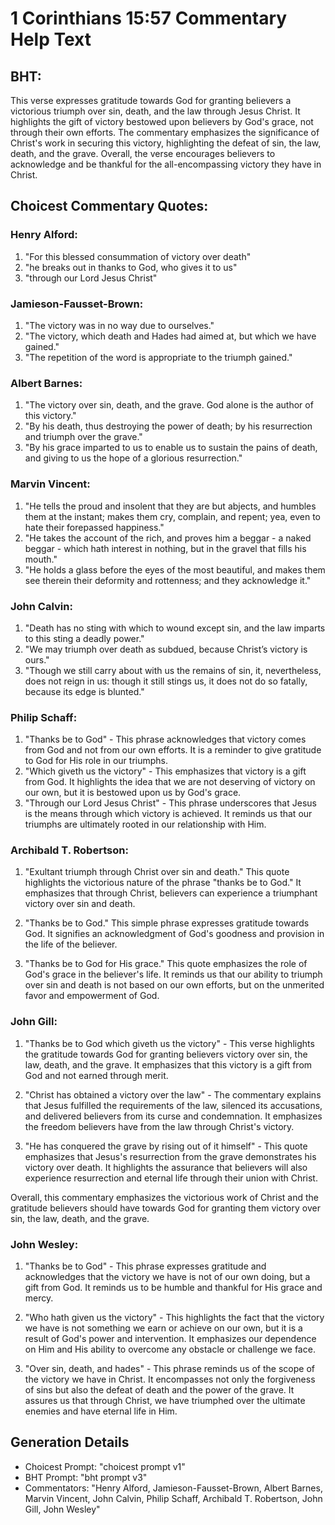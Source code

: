 # 1 Corinthians 15:57 Commentary Help Text

## BHT:
This verse expresses gratitude towards God for granting believers a victorious triumph over sin, death, and the law through Jesus Christ. It highlights the gift of victory bestowed upon believers by God's grace, not through their own efforts. The commentary emphasizes the significance of Christ's work in securing this victory, highlighting the defeat of sin, the law, death, and the grave. Overall, the verse encourages believers to acknowledge and be thankful for the all-encompassing victory they have in Christ.

## Choicest Commentary Quotes:
### Henry Alford:
1. "For this blessed consummation of victory over death"
2. "he breaks out in thanks to God, who gives it to us"
3. "through our Lord Jesus Christ"

### Jamieson-Fausset-Brown:
1. "The victory was in no way due to ourselves." 
2. "The victory, which death and Hades had aimed at, but which we have gained." 
3. "The repetition of the word is appropriate to the triumph gained."

### Albert Barnes:
1. "The victory over sin, death, and the grave. God alone is the author of this victory."
2. "By his death, thus destroying the power of death; by his resurrection and triumph over the grave."
3. "By his grace imparted to us to enable us to sustain the pains of death, and giving to us the hope of a glorious resurrection."

### Marvin Vincent:
1. "He tells the proud and insolent that they are but abjects, and humbles them at the instant; makes them cry, complain, and repent; yea, even to hate their forepassed happiness."
2. "He takes the account of the rich, and proves him a beggar - a naked beggar - which hath interest in nothing, but in the gravel that fills his mouth."
3. "He holds a glass before the eyes of the most beautiful, and makes them see therein their deformity and rottenness; and they acknowledge it."

### John Calvin:
1. "Death has no sting with which to wound except sin, and the law imparts to this sting a deadly power."
2. "We may triumph over death as subdued, because Christ’s victory is ours."
3. "Though we still carry about with us the remains of sin, it, nevertheless, does not reign in us: though it still stings us, it does not do so fatally, because its edge is blunted."

### Philip Schaff:
1. "Thanks be to God" - This phrase acknowledges that victory comes from God and not from our own efforts. It is a reminder to give gratitude to God for His role in our triumphs.
2. "Which giveth us the victory" - This emphasizes that victory is a gift from God. It highlights the idea that we are not deserving of victory on our own, but it is bestowed upon us by God's grace.
3. "Through our Lord Jesus Christ" - This phrase underscores that Jesus is the means through which victory is achieved. It reminds us that our triumphs are ultimately rooted in our relationship with Him.

### Archibald T. Robertson:
1. "Exultant triumph through Christ over sin and death." This quote highlights the victorious nature of the phrase "thanks be to God." It emphasizes that through Christ, believers can experience a triumphant victory over sin and death.

2. "Thanks be to God." This simple phrase expresses gratitude towards God. It signifies an acknowledgment of God's goodness and provision in the life of the believer.

3. "Thanks be to God for His grace." This quote emphasizes the role of God's grace in the believer's life. It reminds us that our ability to triumph over sin and death is not based on our own efforts, but on the unmerited favor and empowerment of God.

### John Gill:
1. "Thanks be to God which giveth us the victory" - This verse highlights the gratitude towards God for granting believers victory over sin, the law, death, and the grave. It emphasizes that this victory is a gift from God and not earned through merit.

2. "Christ has obtained a victory over the law" - The commentary explains that Jesus fulfilled the requirements of the law, silenced its accusations, and delivered believers from its curse and condemnation. It emphasizes the freedom believers have from the law through Christ's victory.

3. "He has conquered the grave by rising out of it himself" - This quote emphasizes that Jesus's resurrection from the grave demonstrates his victory over death. It highlights the assurance that believers will also experience resurrection and eternal life through their union with Christ.

Overall, this commentary emphasizes the victorious work of Christ and the gratitude believers should have towards God for granting them victory over sin, the law, death, and the grave.

### John Wesley:
1. "Thanks be to God" - This phrase expresses gratitude and acknowledges that the victory we have is not of our own doing, but a gift from God. It reminds us to be humble and thankful for His grace and mercy.

2. "Who hath given us the victory" - This highlights the fact that the victory we have is not something we earn or achieve on our own, but it is a result of God's power and intervention. It emphasizes our dependence on Him and His ability to overcome any obstacle or challenge we face.

3. "Over sin, death, and hades" - This phrase reminds us of the scope of the victory we have in Christ. It encompasses not only the forgiveness of sins but also the defeat of death and the power of the grave. It assures us that through Christ, we have triumphed over the ultimate enemies and have eternal life in Him.


## Generation Details
- Choicest Prompt: "choicest prompt v1"
- BHT Prompt: "bht prompt v3"
- Commentators: "Henry Alford, Jamieson-Fausset-Brown, Albert Barnes, Marvin Vincent, John Calvin, Philip Schaff, Archibald T. Robertson, John Gill, John Wesley"
